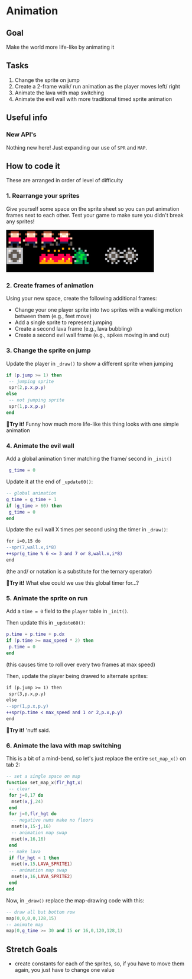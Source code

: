 # Animation
## Goal
Make the world more life-like by animating it
## Tasks
1. Change the sprite on jump
2. Create a 2-frame walk/ run animation as the player moves left/ right
3. Animate the lava with map switching
4. Animate the evil wall with more traditional timed sprite animation
## Useful info
### New API's
Nothing new here! Just expanding our use of `SPR` and `MAP`.
## How to code it
These are arranged in order of level of difficulty

### 1. Rearrange your sprites
Give yourself some space on the sprite sheet so you can put animation frames next to each other. Test your game to make sure you didn't break any sprites!

<img src="./assets/spritespace.png" width="400"/>

### 2. Create frames of animation
Using your new space, create the following additional frames:
- Change your one player sprite into two sprites with a walking motion between them (e.g., feet move)
- Add a single sprite to represent jumping
- Create a second lava frame (e.g., lava bubbling)
- Create a second evil wall frame (e.g., spikes moving in and out)

### 3. Change the sprite on jump
Update the player in `_draw()` to show a different sprite when jumping
```lua
if (p.jump >= 1) then
 -- jumping sprite
 spr(2,p.x,p.y)
else
 -- not jumping sprite
 spr(1,p.x,p.y)
end
```

🏃**Try it!** Funny how much more life-like this thing looks with one simple animation

### 4. Animate the evil wall
Add a global animation timer matching the frame/ second in `_init()`
```lua
 g_time = 0
```

Update it at the end of `_update60()`:
```lua
-- global animation
g_time = g_time + 1
if (g_time > 60) then
 g_time = 0
end
```

Update the evil wall X times per second using the timer in `_draw()`:
```diff
for i=0,15 do
--spr(7,wall.x,i*8)
++spr(g_time % 6 <= 3 and 7 or 8,wall.x,i*8)
end
```
(the and/ or notation is a substitute for the ternary operator)

🏃**Try it!** What else could we use this global timer for...?

### 5. Animate the sprite on run
Add a `time = 0` field to the `player` table in `_init()`.

Then update this in `_update60()`:
```lua
p.time = p.time + p.dx
if (p.time >= max_speed * 2) then
 p.time = 0
end
```
(this causes time to roll over every two frames at max speed)

Then, update the player being drawed to alternate sprites:
```diff
if (p.jump >= 1) then
 spr(3,p.x,p.y)
else
--spr(1,p.x,p.y)
++spr(p.time < max_speed and 1 or 2,p.x,p.y)
end
```

🏃**Try it!** 'nuff said.

### 6. Animate the lava with map switching
This is a bit of a mind-bend, so let's just replace the entire `set_map_x()` on tab 2:
```lua
-- set a single space on map
function set_map_x(flr_hgt,x)
 -- clear
 for j=0,17 do
  mset(x,j,24)
 end
 for j=0,flr_hgt do
  -- negative nums make no floors
  mset(x,15-j,16)
  -- animation map swap
  mset(x,16,16)
 end
 -- make lava
 if flr_hgt < 1 then
  mset(x,15,LAVA_SPRITE1)
  -- animation map swap
  mset(x,16,LAVA_SPRITE2)
 end
end
```

Now, in `_draw()` replace the map-drawing code with this:
```lua
-- draw all but bottom row
map(0,0,0,0,128,15)
-- animate map
map(0,g_time >= 30 and 15 or 16,0,120,128,1)
```

## Stretch Goals
- create constants for each of the sprites, so, if you have to move them again, you just have to change one value
